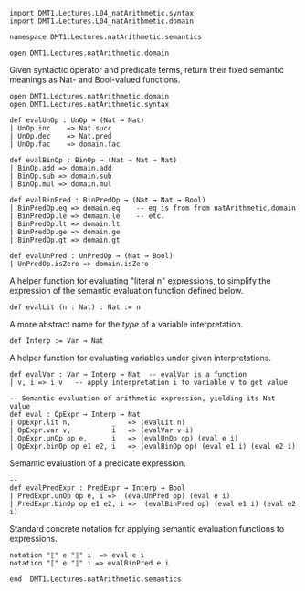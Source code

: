 ```lean
import DMT1.Lectures.L04_natArithmetic.syntax
import DMT1.Lectures.L04_natArithmetic.domain

namespace DMT1.Lectures.natArithmetic.semantics

open DMT1.Lectures.natArithmetic.domain
```

Given syntactic operator and predicate terms, return
their fixed semantic meanings as Nat- and Bool-valued
functions.
```lean
open DMT1.Lectures.natArithmetic.domain
open DMT1.Lectures.natArithmetic.syntax

def evalUnOp : UnOp → (Nat → Nat)
| UnOp.inc    => Nat.succ
| UnOp.dec    => Nat.pred
| UnOp.fac    => domain.fac

def evalBinOp : BinOp → (Nat → Nat → Nat)
| BinOp.add => domain.add
| BinOp.sub => domain.sub
| BinOp.mul => domain.mul

def evalBinPred : BinPredOp → (Nat → Nat → Bool)
| BinPredOp.eq => domain.eq    -- eq is from from natArithmetic.domain
| BinPredOp.le => domain.le    -- etc.
| BinPredOp.lt => domain.lt
| BinPredOp.ge => domain.ge
| BinPredOp.gt => domain.gt

def evalUnPred : UnPredOp → (Nat → Bool)
| UnPredOp.isZero => domain.isZero
```

A helper function for evaluating "literal n"
expressions, to simplify the expression of
the semantic evaluation function defined
below.
```lean
def evalLit (n : Nat) : Nat := n
```

A more abstract name for the *type* of a
variable interpretation.
```lean
def Interp := Var → Nat
```

A helper function for evaluating variables
under given interpretations.
```lean
def evalVar : Var → Interp → Nat  -- evalVar is a function
| v, i => i v   -- apply interpretation i to variable v to get value

-- Semantic evaluation of arithmetic expression, yielding its Nat value
def eval : OpExpr → Interp → Nat
| OpExpr.lit n,          _   => (evalLit n)
| OpExpr.var v,          i   => (evalVar v i)
| OpExpr.unOp op e,      i   => (evalUnOp op) (eval e i)
| OpExpr.binOp op e1 e2, i   => (evalBinOp op) (eval e1 i) (eval e2 i)
```

Semantic evaluation of a predicate expression.
```lean
--
def evalPredExpr : PredExpr → Interp → Bool
| PredExpr.unOp op e, i =>  (evalUnPred op) (eval e i)
| PredExpr.binOp op e1 e2, i =>  (evalBinPred op) (eval e1 i) (eval e2 i)
```

Standard concrete notation for applying semantic
evaluation functions to expressions.
```lean
notation "⟦" e "⟧" i  => eval e i
notation "⟦" e "⟧" i => evalBinPred e i

end  DMT1.Lectures.natArithmetic.semantics
```
